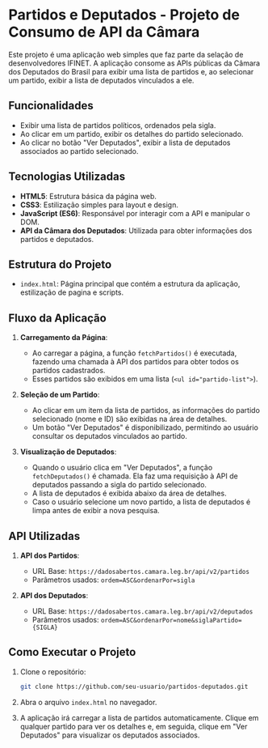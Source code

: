 # Partidos e Deputados - Projeto de Consumo de API da Câmara

Este projeto é uma aplicação web simples que faz parte da selação de desenvolvedores IFINET. A aplicação consome as APIs públicas da Câmara dos Deputados do Brasil para exibir uma lista de partidos e, ao selecionar um partido, exibir a lista de deputados vinculados a ele.

## Funcionalidades

- Exibir uma lista de partidos políticos, ordenados pela sigla.
- Ao clicar em um partido, exibir os detalhes do partido selecionado.
- Ao clicar no botão "Ver Deputados", exibir a lista de deputados associados ao partido selecionado.


## Tecnologias Utilizadas

- **HTML5**: Estrutura básica da página web.
- **CSS3**: Estilização simples para layout e design.
- **JavaScript (ES6)**: Responsável por interagir com a API e manipular o DOM.
- **API da Câmara dos Deputados**: Utilizada para obter informações dos partidos e deputados.

## Estrutura do Projeto

- `index.html`: Página principal que contém a estrutura da aplicação, estilização de pagina e scripts.


## Fluxo da Aplicação

1. **Carregamento da Página**: 
   - Ao carregar a página, a função `fetchPartidos()` é executada, fazendo uma chamada à API dos partidos para obter todos os partidos cadastrados.
   - Esses partidos são exibidos em uma lista (`<ul id="partido-list">`).

2. **Seleção de um Partido**:
   - Ao clicar em um item da lista de partidos, as informações do partido selecionado (nome e ID) são exibidas na área de detalhes.
   - Um botão "Ver Deputados" é disponibilizado, permitindo ao usuário consultar os deputados vinculados ao partido.

3. **Visualização de Deputados**:
   - Quando o usuário clica em "Ver Deputados", a função `fetchDeputados()` é chamada. Ela faz uma requisição à API de deputados passando a sigla do partido selecionado.
   - A lista de deputados é exibida abaixo da área de detalhes.
   - Caso o usuário selecione um novo partido, a lista de deputados é limpa antes de exibir a nova pesquisa.

## API Utilizadas

1. **API dos Partidos**: 
   - URL Base: `https://dadosabertos.camara.leg.br/api/v2/partidos`
   - Parâmetros usados: `ordem=ASC&ordenarPor=sigla`

2. **API dos Deputados**:
   - URL Base: `https://dadosabertos.camara.leg.br/api/v2/deputados`
   - Parâmetros usados: `ordem=ASC&ordenarPor=nome&siglaPartido={SIGLA}`

## Como Executar o Projeto

1. Clone o repositório:
    ```bash
    git clone https://github.com/seu-usuario/partidos-deputados.git
    ```

2. Abra o arquivo `index.html` no navegador.

3. A aplicação irá carregar a lista de partidos automaticamente. Clique em qualquer partido para ver os detalhes e, em seguida, clique em "Ver Deputados" para visualizar os deputados associados.



